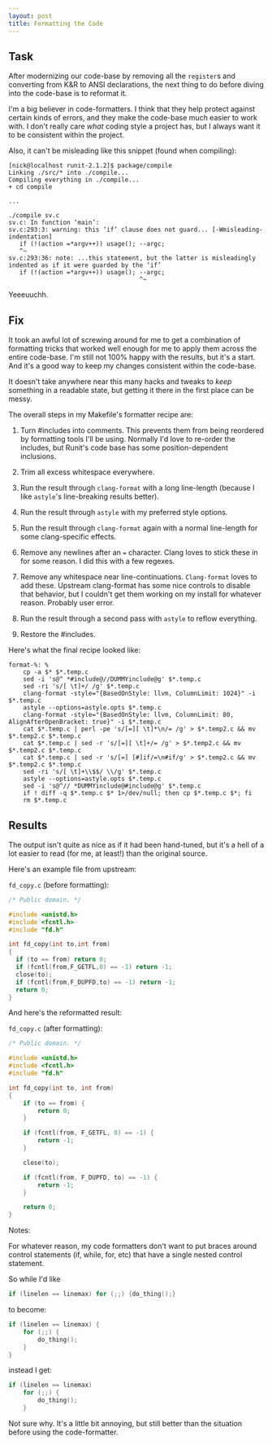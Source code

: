```yaml
---
layout: post
title: Formatting the Code
---
```


## Task ##

After modernizing our code-base by removing all the `register`s and converting
from K&R to ANSI declarations, the next thing to do before diving into the
code-base is to reformat it.

I'm a big believer in code-formatters. I think that they help protect against
certain kinds of errors, and they make the code-base much easier to work with.
I don't really care _what_ coding style a project has, but I always want it
to be consistent within the project.

Also, it can't be misleading like this snippet (found when compiling):

```
[nick@localhost runit-2.1.2]$ package/compile 
Linking ./src/* into ./compile...
Compiling everything in ./compile...
+ cd compile

...

./compile sv.c
sv.c: In function ‘main’:
sv.c:293:3: warning: this ‘if’ clause does not guard... [-Wmisleading-indentation]
   if (!(action =*argv++)) usage(); --argc;
   ^~
sv.c:293:36: note: ...this statement, but the latter is misleadingly indented as if it were guarded by the ‘if’
   if (!(action =*argv++)) usage(); --argc;
                                    ^~
```

Yeeeuuchh.

## Fix ##

It took an awful lot of screwing around for me to get a combination of formatting tricks
that worked well enough for me to apply them across the entire code-base. I'm still not
100% happy with the results, but it's a start. And it's a good way to keep my changes
consistent within the code-base.

It doesn't take anywhere near this many hacks and tweaks to _keep_ something in a
readable state, but getting it there in the first place can be messy.

The overall steps in my Makefile's formatter recipe are:

1. Turn #includes into comments. This prevents them from being reordered by formatting
   tools I'll be using. Normally I'd love to re-order the includes, but Runit's code
   base has some position-dependent inclusions.

2. Trim all excess whitespace everywhere.

3. Run the result through `clang-format` with a long line-length (because I like `astyle`'s
   line-breaking results better).

4. Run the result through `astyle` with my preferred style options.

5. Run the result through `clang-format` again with a normal line-length for some
   clang-specific effects.

6. Remove any newlines after an `=` character. Clang loves to stick these in for some reason.
   I did this with a few regexes.

7. Remove any whitespace near line-continuations. `Clang-format` loves to add these. Upstream
   clang-format has some nice controls to disable that behavior, but I couldn't get them
   working on my install for whatever reason. Probably user error.

8. Run the result through a second pass with `astyle` to reflow everything.

9. Restore the #includes.

Here's what the final recipe looked like:

```make
format-%: %
	cp -a $* $*.temp.c
	sed -i 's@^ *#include@//DUMMYinclude@g' $*.temp.c
	sed -ri 's/[ \t]+/ /g' $*.temp.c
	clang-format -style="{BasedOnStyle: llvm, ColumnLimit: 1024}" -i $*.temp.c
	astyle --options=astyle.opts $*.temp.c
	clang-format -style="{BasedOnStyle: llvm, ColumnLimit: 80, AlignAfterOpenBracket: true}" -i $*.temp.c
	cat $*.temp.c | perl -pe 's/[=][ \t]*\n/= /g' > $*.temp2.c && mv $*.temp2.c $*.temp.c
	cat $*.temp.c | sed -r 's/[=][ \t]+/= /g' > $*.temp2.c && mv $*.temp2.c $*.temp.c
	cat $*.temp.c | sed -r 's/[=] [#]if/=\n#if/g' > $*.temp2.c && mv $*.temp2.c $*.temp.c
	sed -ri 's/[ \t]+\\$$/ \\/g' $*.temp.c
	astyle --options=astyle.opts $*.temp.c
	sed -i 's@^// *DUMMYinclude@#include@g' $*.temp.c
	if ! diff -q $*.temp.c $* 1>/dev/null; then cp $*.temp.c $*; fi
	rm $*.temp.c
```

## Results ##

The output isn't quite as nice as if it had been hand-tuned, but it's a hell of a lot
easier to read (for me, at least!) than the original source.

Here's an example file from upstream:

`fd_copy.c` (before formatting):
```c
/* Public domain. */

#include <unistd.h>
#include <fcntl.h>
#include "fd.h"

int fd_copy(int to,int from)
{
  if (to == from) return 0;
  if (fcntl(from,F_GETFL,0) == -1) return -1;
  close(to);
  if (fcntl(from,F_DUPFD,to) == -1) return -1;
  return 0;
}
```

And here's the reformatted result:

`fd_copy.c` (after formatting):
```c
/* Public domain. */

#include <unistd.h>
#include <fcntl.h>
#include "fd.h"

int fd_copy(int to, int from)
{
    if (to == from) {
        return 0;
    }

    if (fcntl(from, F_GETFL, 0) == -1) {
        return -1;
    }

    close(to);

    if (fcntl(from, F_DUPFD, to) == -1) {
        return -1;
    }

    return 0;
}
```

Notes:

For whatever reason, my code formatters don't want to put braces around control
statements (if, while, for, etc) that have a single nested control statement.

So while I'd like

```c
if (linelen == linemax) for (;;) {do_thing();}
```

to become:

```c
if (linelen == linemax) {
    for (;;) {
        do_thing();
    }
}
```

instead I get:

```c
if (linelen == linemax)
    for (;;) {
        do_thing();
    }
```

Not sure why. It's a little bit annoying, but still better than the situation before
using the code-formatter.
